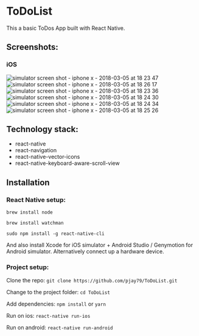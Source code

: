 # ToDoList

This a basic ToDos App built with React Native.

## Screenshots:

### iOS

![simulator screen shot - iphone x - 2018-03-05 at 18 23 47](https://user-images.githubusercontent.com/14052885/36962285-008db76c-20a3-11e8-80f8-c693fe109964.png)
![simulator screen shot - iphone x - 2018-03-05 at 18 26 17](https://user-images.githubusercontent.com/14052885/36962291-05a1b622-20a3-11e8-9d57-26f384f9b871.png)
![simulator screen shot - iphone x - 2018-03-05 at 18 23 36](https://user-images.githubusercontent.com/14052885/36962332-3f44e098-20a3-11e8-99fd-978dd2cac4e2.png)
![simulator screen shot - iphone x - 2018-03-05 at 18 24 30](https://user-images.githubusercontent.com/14052885/36962300-0f760a40-20a3-11e8-8785-a7f85e9e9652.png)
![simulator screen shot - iphone x - 2018-03-05 at 18 24 34](https://user-images.githubusercontent.com/14052885/36962304-11fdddec-20a3-11e8-9273-2d77fac60749.png)
![simulator screen shot - iphone x - 2018-03-05 at 18 25 26](https://user-images.githubusercontent.com/14052885/36962335-41468220-20a3-11e8-9870-ff2d2fed4f47.png)

## Technology stack:

* react-native
* react-navigation
* react-native-vector-icons
* react-native-keyboard-aware-scroll-view

## Installation

### React Native setup:

`brew install node`

`brew install watchman`

`sudo npm install -g react-native-cli`

And also install Xcode for iOS simulator + Android Studio / Genymotion for Android simulator. Alternatively connect up a hardware device.

### Project setup:

Clone the repo:
`git clone https://github.com/pjay79/ToDoList.git`

Change to the project folder:
`cd ToDoList`

Add dependencies:
`npm install` or `yarn`

Run on ios:
`react-native run-ios`

Run on android:
`react-native run-android`
